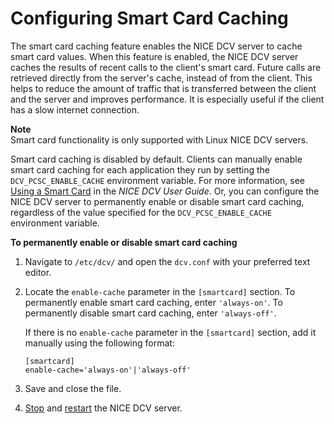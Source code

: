 # Configuring Smart Card Caching<a name="manage-smart-card"></a>

The smart card caching feature enables the NICE DCV server to cache smart card values\. When this feature is enabled, the NICE DCV server caches the results of recent calls to the client's smart card\. Future calls are retrieved directly from the server's cache, instead of from the client\. This helps to reduce the amount of traffic that is transferred between the client and the server and improves performance\. It is especially useful if the client has a slow internet connection\.

**Note**  
Smart card functionality is only supported with Linux NICE DCV servers\.

Smart card caching is disabled by default\. Clients can manually enable smart card caching for each application they run by setting the `DCV_PCSC_ENABLE_CACHE` environment variable\. For more information, see [Using a Smart Card](https://docs.aws.amazon.com/dcv/latest/userguide/using-smartcard.html) in the *NICE DCV User Guide*\. Or, you can configure the NICE DCV server to permanently enable or disable smart card caching, regardless of the value specified for the `DCV_PCSC_ENABLE_CACHE` environment variable\.

**To permanently enable or disable smart card caching**

1. Navigate to `/etc/dcv/` and open the `dcv.conf` with your preferred text editor\.

1. Locate the `enable-cache` parameter in the `[smartcard]` section\. To permanently enable smart card caching, enter `'always-on'`\. To permanently disable smart card caching, enter `'always-off'`\.

   If there is no `enable-cache` parameter in the `[smartcard]` section, add it manually using the following format:

   ```
   [smartcard]
   enable-cache='always-on'|'always-off'
   ```

1. Save and close the file\.

1. [Stop](manage-stop.md) and [restart](manage-start.md) the NICE DCV server\.